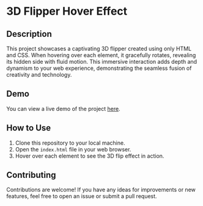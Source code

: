 # 3D Flipper Hover Effect

## Description

This project showcases a captivating 3D flipper created using only HTML and CSS. When hovering over each element, it gracefully rotates, revealing its hidden side with fluid motion. This immersive interaction adds depth and dynamism to your web experience, demonstrating the seamless fusion of creativity and technology.

## Demo

You can view a live demo of the project [here](https://3d-flip-hover.vercel.app/).

## How to Use

1. Clone this repository to your local machine.
2. Open the `index.html` file in your web browser.
3. Hover over each element to see the 3D flip effect in action.

## Contributing

Contributions are welcome! If you have any ideas for improvements or new features, feel free to open an issue or submit a pull request.
